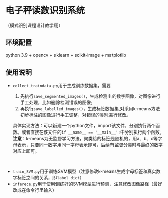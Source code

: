 # 电子秤读数识别系统
（模式识别课程设计教学用）

## 环境配置

python 3.9 + opencv + sklearn + scikit-image + matplotlib

## 使用说明

- `collect_traindata.py`用于生成训练数据集，需要
  1. 先执行`save_segmented_images()`，生成检测出的数字图像，对图像进行手工处理，比如删除检测错误的图像;
  2. 再执行`save_labelled_images()`，生成标签数据集,对采用k-means方法初步标注的图像进行手工调整，对错误的类别进行修改。

    具体实现方法：可以新建一个python文件，import该文件，分别执行两个函数。或者直接在该文件的`if __name__ == '__main__':`中分别执行两个函数。
    **注意**：k-means为无监督学习方法，聚类给的标签是随机的，用a、b、c等字母表示，只要同一数字用同一字母表示即可，后续有监督分类时与最终的数字对应上即可。
<br>

- `train_SVM.py`用于训练SVM模型（注意修改k-means生成字母标签和真实数字标签之间的关系，即`label_dict`）
- `inferece.py`用于使用训练好的SVM模型进行预测，注意修改图像路径（最好改成在命令行里输入）
